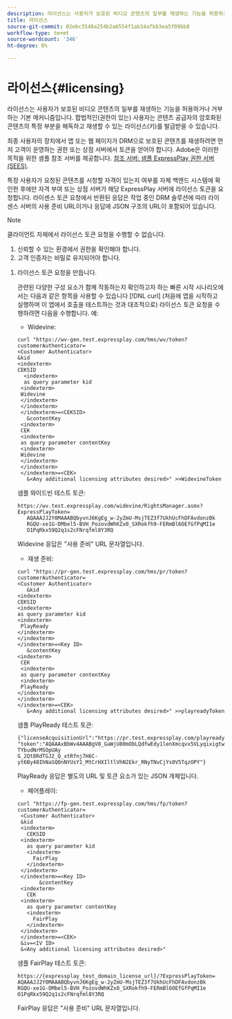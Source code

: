 ```yaml
---
description: 라이선스는 사용자가 보호된 비디오 콘텐츠의 일부를 재생하는 기능을 허용하거나 거부하는 기본 메커니즘입니다. 합법적인(권한이 있는) 사용자는 콘텐츠 공급자의 암호화된 콘텐츠의 특정 부분을 해독하고 재생할 수 있는 라이선스(키)를 발급받을 수 있습니다.
title: 라이선스
source-git-commit: 02ebc3548a254b2a6554f1ab34afbb3ea5f09bb8
workflow-type: tm+mt
source-wordcount: '346'
ht-degree: 0%

---
```


# 라이선스{#licensing}

라이선스는 사용자가 보호된 비디오 콘텐츠의 일부를 재생하는 기능을 허용하거나 거부하는 기본 메커니즘입니다. 합법적인(권한이 있는) 사용자는 콘텐츠 공급자의 암호화된 콘텐츠의 특정 부분을 해독하고 재생할 수 있는 라이선스(키)를 발급받을 수 있습니다.

최종 사용자의 장치에서 앱 또는 웹 페이지가 DRM으로 보호된 콘텐츠를 재생하려면 먼저 고객이 운영하는 권한 또는 상점 서버에서 토큰을 얻어야 합니다. Adobe은 이러한 목적을 위한 샘플 참조 서버를 제공합니다. [참조 서버: 샘플 ExpressPlay 권한 서버(SEES)](../../multi-drm-workflows/feature-topics/sees-reference-server.md).

특정 사용자가 요청된 콘텐츠를 시청할 자격이 있는지 여부를 자체 백엔드 시스템에 확인한 후에만 자격 부여 또는 상점 서버가 해당 ExpressPlay 서버에 라이선스 토큰을 요청합니다. 라이센스 토큰 요청에서 반환된 응답은 작업 중인 DRM 솔루션에 따라 라이센스 서버의 사용 준비 URL이거나 응답에 JSON 구조의 URL이 포함되어 있습니다.

>[!NOTE]
>
>클라이언트 자체에서 라이선스 토큰 요청을 수행할 수 없습니다.
>1. 신뢰할 수 있는 환경에서 권한을 확인해야 합니다.
>1. 고객 인증자는 비밀로 유지되어야 합니다.

1. 라이선스 토큰 요청을 만듭니다.

   관련된 다양한 구성 요소가 함께 작동하는지 확인하고자 하는 빠른 시작 시나리오에서는 다음과 같은 항목을 사용할 수 있습니다 [!DNL curl] (처음에 앱을 시작하고 실행하며 이 앱에서 호출을 테스트하는 것과 대조적으로) 라이선스 토큰 요청을 수행하려면 다음을 수행합니다. 예:

   * Widevine:

   ```
   curl "https://wv-gen.test.expressplay.com/hms/wv/token?customerAuthenticator= 
   <Customer Authenticator> 
   &kid 
   <indexterm>
   CEKSID 
     <indexterm>
     as query parameter kid 
    <indexterm>
    Widevine 
    </indexterm> 
    </indexterm> 
    </indexterm>=<CEKSID> 
      &contentKey 
    <indexterm>
    CEK 
    <indexterm>
    as query parameter contentKey 
    <indexterm>
    Widevine 
    </indexterm> 
    </indexterm> 
    </indexterm>=<CEK> 
      &<Any additional licensing attributes desired>" >>WidevineToken 
   ```

   샘플 와이드빈 테스트 토큰:

   ```
   https://wv.test.expressplay.com/widevine/RightsManager.asmx?ExpressPlayToken= 
      AQAAAJJ2Y0MAAABQbyvnJ6KgEg_w-2yZmU-MsjTEZ3f7UkhUcFhDFAvdonzBk 
      RGQU-xe1G-DMbel5-BVH_PozovdWhKZx0_SXRokfh9-FERmBl6OEfGfPqMI1e 
      O1PqRkx59Q2q1s2cFNrqfml8Y3RQ 
   ```

   Widevine 응답은 &quot;사용 준비&quot; URL 문자열입니다.

   * 재생 준비:

   ```
   curl "https://pr-gen.test.expressplay.com/hms/pr/token?customerAuthenticator= 
   <Customer Authenticator> 
      &kid 
   <indexterm>
   CEKSID 
   <indexterm>
   as query parameter kid 
   <indexterm>
    PlayReady 
   </indexterm> 
   </indexterm> 
   </indexterm>=<Key ID> 
      &contentKey 
   <indexterm>
    CEK 
    <indexterm>
    as query parameter contentKey 
    <indexterm>
    PlayReady 
   </indexterm> 
   </indexterm> 
   </indexterm>=<CEK> 
      &<Any additional licensing attributes desired>" >>playreadyToken
   ```

   샘플 PlayReady 테스트 토큰:

   ```
   {"licenseAcquisitionUrl":"https://pr.test.expressplay.com/playready/RightsManager.asmx", 
   "token":"AQAAAxBbWv4AAABgV8_GaWjU80mObLQdfwEdy1lenXmcqvx5VLyqixigtwXLthzjPxq9QDT-TYbudNrMSOpUAy 
   G_2Qt8RdTGJ2_Q_xtRfnj7H6C-yt6By40IhNaSQ0nNYUsY1_MtCrHXIltlVhN2Ekr_RNyTNvCjYs0V5TqzOPY"} 
   ```

   PlayReady 응답은 별도의 URL 및 토큰 요소가 있는 JSON 개체입니다.

   * 페어플레이:

   ```
   curl "https://fp-gen.test.expressplay.com/hms/fp/token?customerAuthenticator= 
    <Customer Authenticator> 
    &kid 
    <indexterm>
      CEKSID 
    <indexterm>
      as query parameter kid 
      <indexterm>
        FairPlay 
      </indexterm> 
    </indexterm> 
    </indexterm>=<Key ID> 
          &contentKey 
    <indexterm>
      CEK 
    <indexterm>
      as query parameter contentKey 
      <indexterm>
        FairPlay 
      </indexterm> 
    </indexterm> 
    </indexterm>=<CEK> 
    &iv=<IV ID> 
    &<Any additional licensing attributes desired>"
   ```

   샘플 FairPlay 테스트 토큰:

   ```
   https://{expressplay_test_domain_license_url}/?ExpressPlayToken= 
   AQAAAJJ2Y0MAAABQbyvnJ6KgEg_w-2yZmU-MsjTEZ3f7UkhUcFhDFAvdonzBk 
   RGQU-xe1G-DMbel5-BVH_PozovdWhKZx0_SXRokfh9-FERmBl6OEfGfPqMI1e 
   O1PqRkx59Q2q1s2cFNrqfml8Y3RQ
   ```

   FairPlay 응답은 &quot;사용 준비&quot; URL 문자열입니다.
